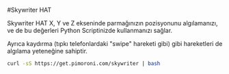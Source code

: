 <!--
---
name: Skywriter HAT
class: board
type: hepsi
formfactor: HAT
manufacturer: Pimoroni
description: 3 Boyutlu pozisyon ve hareket sensörü.
url: http://shop.pimoroni.com/products/skywriter-hat
github: https://github.com/pimoroni/skywriter-hat
buy: http://shop.pimoroni.com/products/skywriter-hat
image: 'skywriter-hat.png'
pincount: 40
eeprom: yes
pin:
  '3':
    mode: i2c
  '5':
    mode: i2c
  '11':
    name: Reset
  '13':
    name: Transfer
i2c:
  '0x42':
    name: Gesture sensor
    device: mgc3130
-->
#Skywriter HAT

Skywriter HAT X, Y ve Z ekseninde parmağınızın pozisyonunu algılamanızı, ve de bu değerleri Python Scriptinizde kullanmanızı sağlar.

Ayrıca kaydırma (tıpkı telefonlardaki "swipe" hareketi gibi) gibi hareketleri de algılama yeteneğine sahiptir.

```bash
curl -sS https://get.pimoroni.com/skywriter | bash
```
